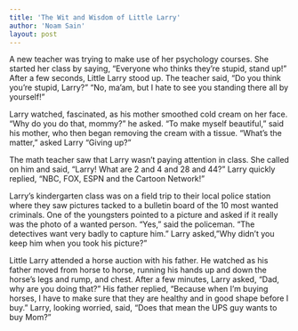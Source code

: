 ```yaml
---
title: 'The Wit and Wisdom of Little Larry'
author: 'Noam Sain'
layout: post
---
```


A new teacher was trying to make use of her psychology courses. She started her class by saying, “Everyone who thinks they’re stupid, stand up!” After a few seconds, Little Larry stood up. The teacher said, “Do you think you’re stupid, Larry?” “No, ma’am, but I hate to see you standing there all by yourself!”  
  
Larry watched, fascinated, as his mother smoothed cold cream on her face. “Why do you do that, mommy?” he asked. “To make myself beautiful,” said his mother, who then began removing the cream with a tissue. “What’s the matter,” asked Larry “Giving up?”

The math teacher saw that Larry wasn’t paying attention in class. She called on him and said, “Larry! What are 2 and 4 and 28 and 44?” Larry quickly replied, “NBC, FOX, ESPN and the Cartoon Network!”

Larry’s kindergarten class was on a field trip to their local police station where they saw pictures tacked to a bulletin board of the 10 most wanted criminals. One of the youngsters pointed to a picture and asked if it really was the photo of a wanted person. “Yes,” said the policeman. “The detectives want very badly to capture him.” Larry asked,”Why didn’t you keep him when you took his picture?”

Little Larry attended a horse auction with his father. He watched as his father moved from horse to horse, running his hands up and down the horse’s legs and rump, and chest. After a few minutes, Larry asked, “Dad, why are you doing that?” His father replied, “Because when I’m buying horses, I have to make sure that they are healthy and in good shape before I buy.” Larry, looking worried, said, “Does that mean the UPS guy wants to buy Mom?”